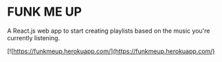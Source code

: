 # FUNK ME UP

A React.js web app to start creating playlists based on the music you're currently listening.

[![https://funkmeup.herokuapp.com/](https://funkmeup.herokuapp.com/)
